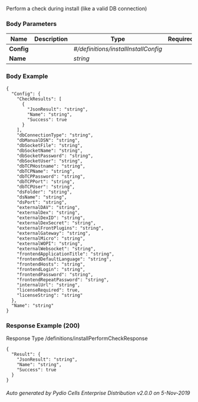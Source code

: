 






 
Perform a check during install (like a valid DB connection)  


### Body Parameters

Name | Description | Type | Required
---|---|---|---
**Config** |  | _#/definitions/installInstallConfig_ |   
**Name** |  | _string_ |   


### Body Example
```
{
  "Config": {
    "CheckResults": [
      {
        "JsonResult": "string",
        "Name": "string",
        "Success": true
      }
    ],
    "dbConnectionType": "string",
    "dbManualDSN": "string",
    "dbSocketFile": "string",
    "dbSocketName": "string",
    "dbSocketPassword": "string",
    "dbSocketUser": "string",
    "dbTCPHostname": "string",
    "dbTCPName": "string",
    "dbTCPPassword": "string",
    "dbTCPPort": "string",
    "dbTCPUser": "string",
    "dsFolder": "string",
    "dsName": "string",
    "dsPort": "string",
    "externalDAV": "string",
    "externalDex": "string",
    "externalDexID": "string",
    "externalDexSecret": "string",
    "externalFrontPlugins": "string",
    "externalGateway": "string",
    "externalMicro": "string",
    "externalWOPI": "string",
    "externalWebsocket": "string",
    "frontendApplicationTitle": "string",
    "frontendDefaultLanguage": "string",
    "frontendHosts": "string",
    "frontendLogin": "string",
    "frontendPassword": "string",
    "frontendRepeatPassword": "string",
    "internalUrl": "string",
    "licenseRequired": true,
    "licenseString": "string"
  },
  "Name": "string"
}
```






### Response Example (200)
Response Type /definitions/installPerformCheckResponse

```
{
  "Result": {
    "JsonResult": "string",
    "Name": "string",
    "Success": true
  }
}
```




###### Auto generated by Pydio Cells Enterprise Distribution v2.0.0 on 5-Nov-2019
